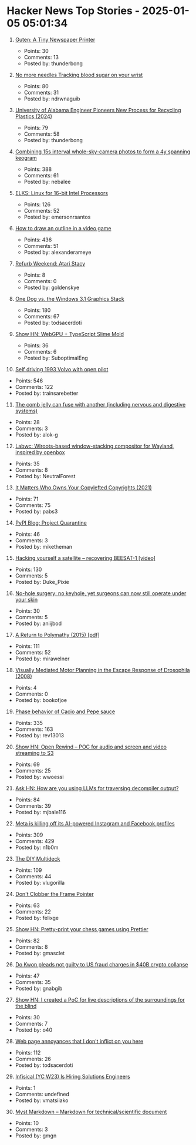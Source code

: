 # Hacker News Top Stories - 2025-01-05 05:01:34

1. [Guten: A Tiny Newspaper Printer](https://amanvir.com/guten)
   - Points: 30
   - Comments: 13
   - Posted by: thunderbong

2. [No more needles Tracking blood sugar on your wrist](https://uwaterloo.ca/news/media/no-more-needles-tracking-blood-sugar-your-wrist)
   - Points: 80
   - Comments: 31
   - Posted by: ndrwnaguib

3. [University of Alabama Engineer Pioneers New Process for Recycling Plastics (2024)](https://news.ua.edu/2024/10/ua-chemical-engineer-plastic-recycling/)
   - Points: 79
   - Comments: 58
   - Posted by: thunderbong

4. [Combining 15s interval whole-sky-camera photos to form a 4y spanning keogram](https://astrodon.social/@cgbassa/113770318993975063)
   - Points: 388
   - Comments: 61
   - Posted by: nebalee

5. [ELKS: Linux for 16-bit Intel Processors](https://github.com/ghaerr/elks)
   - Points: 126
   - Comments: 52
   - Posted by: emersonrsantos

6. [How to draw an outline in a video game](https://ameye.dev/notes/rendering-outlines/)
   - Points: 436
   - Comments: 51
   - Posted by: alexanderameye

7. [Refurb Weekend: Atari Stacy](http://oldvcr.blogspot.com/2025/01/refurb-weekend-atari-stacy.html)
   - Points: 8
   - Comments: 0
   - Posted by: goldenskye

8. [One Dog vs. the Windows 3.1 Graphics Stack](https://wuffs.org/blog/windows-3x-graphics)
   - Points: 180
   - Comments: 67
   - Posted by: todsacerdoti

9. [Show HN: WebGPU + TypeScript Slime Mold](https://github.com/SuboptimalEng/slime-sim-webgpu)
   - Points: 36
   - Comments: 6
   - Posted by: SuboptimalEng

10. [Self driving 1993 Volvo with open pilot](https://practicapp.com/carbagepilot-part1/)
   - Points: 546
   - Comments: 122
   - Posted by: trainsarebetter

11. [The comb jelly can fuse with another (including nervous and digestive systems)](https://www.cnn.com/2024/12/30/science/comb-jellies-fuse-single-organism/index.html)
   - Points: 28
   - Comments: 3
   - Posted by: alok-g

12. [Labwc: Wlroots-based window-stacking compositor for Wayland, inspired by openbox](https://labwc.github.io/)
   - Points: 35
   - Comments: 8
   - Posted by: NeutralForest

13. [It Matters Who Owns Your Copylefted Copyrights (2021)](https://sfconservancy.org/blog/2021/jun/30/who-should-own-foss-copyrights/)
   - Points: 71
   - Comments: 75
   - Posted by: pabs3

14. [PyPI Blog: Project Quarantine](https://blog.pypi.org/posts/2024-12-30-quarantine/)
   - Points: 46
   - Comments: 3
   - Posted by: miketheman

15. [Hacking yourself a satellite – recovering BEESAT-1 [video]](https://media.ccc.de/v/38c3-hacking-yourself-a-satellite-recovering-beesat-1)
   - Points: 130
   - Comments: 5
   - Posted by: Duke_Pixie

16. [No-hole surgery: no keyhole, yet surgeons can now still operate under your skin](https://www.nibib.nih.gov/news-events/newsroom/getting-under-your-skin-3d-printing-technique-builds-structures-through-tissues)
   - Points: 30
   - Comments: 5
   - Posted by: aniijbod

17. [A Return to Polymathy (2015) [pdf]](https://paulrcohen.github.io/papers/Polymathy.pdf)
   - Points: 111
   - Comments: 52
   - Posted by: mirawelner

18. [Visually Mediated Motor Planning in the Escape Response of Drosophila (2008)](https://www.cell.com/current-biology/fulltext/S0960-9822(08)01048-8)
   - Points: 4
   - Comments: 0
   - Posted by: bookofjoe

19. [Phase behavior of Cacio and Pepe sauce](https://arxiv.org/abs/2501.00536)
   - Points: 335
   - Comments: 163
   - Posted by: rev13013

20. [Show HN: Open Rewind – POC for audio and screen and video streaming to S3](https://github.com/janwilmake/efficient-recorder)
   - Points: 69
   - Comments: 25
   - Posted by: wwoessi

21. [Ask HN: How are you using LLMs for traversing decompiler output?](undefined)
   - Points: 84
   - Comments: 39
   - Posted by: mjbale116

22. [Meta is killing off its AI-powered Instagram and Facebook profiles](https://www.theguardian.com/technology/2025/jan/03/meta-ai-powered-instagram-facebook-profiles)
   - Points: 309
   - Comments: 429
   - Posted by: n1b0m

23. [The DIY Multideck](https://diymultideck.mauri.app/manual/)
   - Points: 109
   - Comments: 44
   - Posted by: vlugorilla

24. [Don't Clobber the Frame Pointer](https://nsrip.com/posts/clobberfp.html)
   - Points: 63
   - Comments: 22
   - Posted by: felixge

25. [Show HN: Pretty-print your chess games using Prettier](https://github.com/gmasclet/prettier-plugin-pgn)
   - Points: 82
   - Comments: 8
   - Posted by: gmasclet

26. [Do Kwon pleads not guilty to US fraud charges in $40B crypto collapse](https://www.reuters.com/legal/former-crypto-executive-do-kwon-due-us-court-criminal-fraud-charges-2025-01-02/)
   - Points: 47
   - Comments: 35
   - Posted by: gnabgib

27. [Show HN: I created a PoC for live descriptions of the surroundings for the blind](https://github.com/o40/seesay)
   - Points: 30
   - Comments: 7
   - Posted by: o40

28. [Web page annoyances that I don't inflict on you here](http://rachelbythebay.com/w/2025/01/04/cruft/)
   - Points: 112
   - Comments: 26
   - Posted by: todsacerdoti

29. [Infisical (YC W23) Is Hiring Solutions Engineers](https://www.ycombinator.com/companies/infisical/jobs/yaEvock-solutions-engineer)
   - Points: 1
   - Comments: undefined
   - Posted by: vmatsiiako

30. [Myst Markdown – Markdown for technical/scientific document](https://mystmd.org/guide)
   - Points: 10
   - Comments: 3
   - Posted by: gmgn


